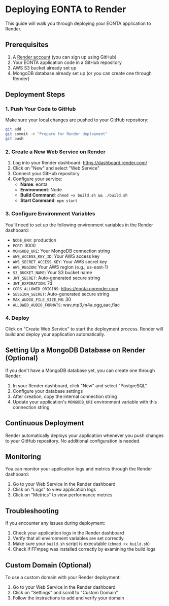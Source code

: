 # Deploying EONTA to Render

This guide will walk you through deploying your EONTA application to Render.

## Prerequisites

1. A [Render account](https://render.com) (you can sign up using GitHub)
2. Your EONTA application code in a GitHub repository
3. AWS S3 bucket already set up
4. MongoDB database already set up (or you can create one through Render)

## Deployment Steps

### 1. Push Your Code to GitHub

Make sure your local changes are pushed to your GitHub repository:

```bash
git add .
git commit -m "Prepare for Render deployment"
git push
```

### 2. Create a New Web Service on Render

1. Log into your Render dashboard: https://dashboard.render.com/
2. Click on "New" and select "Web Service"
3. Connect your GitHub repository
4. Configure your service:
   - **Name**: eonta
   - **Environment**: Node
   - **Build Command**: `chmod +x build.sh && ./build.sh`
   - **Start Command**: `npm start`

### 3. Configure Environment Variables

You'll need to set up the following environment variables in the Render dashboard:

- `NODE_ENV`: production
- `PORT`: 3000
- `MONGODB_URI`: Your MongoDB connection string
- `AWS_ACCESS_KEY_ID`: Your AWS access key
- `AWS_SECRET_ACCESS_KEY`: Your AWS secret key
- `AWS_REGION`: Your AWS region (e.g., us-east-1)
- `S3_BUCKET_NAME`: Your S3 bucket name
- `JWT_SECRET`: Auto-generated secure string
- `JWT_EXPIRATION`: 7d
- `CORS_ALLOWED_ORIGINS`: https://eonta.onrender.com
- `SESSION_SECRET`: Auto-generated secure string
- `MAX_AUDIO_FILE_SIZE_MB`: 30
- `ALLOWED_AUDIO_FORMATS`: wav,mp3,m4a,ogg,aac,flac

### 4. Deploy

Click on "Create Web Service" to start the deployment process. Render will build and deploy your application automatically.

## Setting Up a MongoDB Database on Render (Optional)

If you don't have a MongoDB database yet, you can create one through Render:

1. In your Render dashboard, click "New" and select "PostgreSQL"
2. Configure your database settings
3. After creation, copy the internal connection string
4. Update your application's `MONGODB_URI` environment variable with this connection string

## Continuous Deployment

Render automatically deploys your application whenever you push changes to your GitHub repository. No additional configuration is needed.

## Monitoring

You can monitor your application logs and metrics through the Render dashboard:

1. Go to your Web Service in the Render dashboard
2. Click on "Logs" to view application logs
3. Click on "Metrics" to view performance metrics

## Troubleshooting

If you encounter any issues during deployment:

1. Check your application logs in the Render dashboard
2. Verify that all environment variables are set correctly
3. Make sure your `build.sh` script is executable (`chmod +x build.sh`)
4. Check if FFmpeg was installed correctly by examining the build logs

## Custom Domain (Optional)

To use a custom domain with your Render deployment:

1. Go to your Web Service in the Render dashboard
2. Click on "Settings" and scroll to "Custom Domain"
3. Follow the instructions to add and verify your domain

